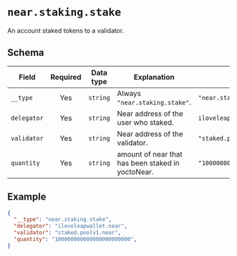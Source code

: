 # `near.staking.stake`

An account staked tokens to a validator.

## Schema

| Field               | Required | Data type | Explanation                                                                                                                                                                                   | Example                                                                                             |
| ------------------- | :------: | --------- | --------------------------------------------------------------------------------------------------------------------------------------------------------------------------------------------- | --------------------------------------------------------------------------------------------------- |
| `__type`            |   Yes    | `string`  | Always `"near.staking.stake"`.                                                                                                                                                    | `"near.staking.stake"`                                                                  |
| `delegator`      |   Yes    | `string` | Near address of the user who staked.                                                                                                                                                  | `iloveleapwallet.near`                                                                                              |
| `validator`              |   Yes    | `string`  | Near address of the validator.                                                                                                                    | `"staked.poolv1.near"`                                                   |
| `quantity`           |   Yes    | `string`  | amount of near that has been staked in yoctoNear.                                                                                                                                                      | `"100000000000000000000000"`

## Example

```json
{
  "__type": "near.staking.stake",
  "delegator": "iloveleapwallet.near",
  "validator": "staked.poolv1.near",
  "quantity": "100000000000000000000000",
}
```
